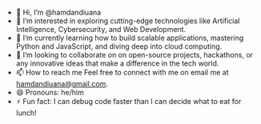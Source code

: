 - 👋 Hi, I’m @hamdandiuana
- 👀 I’m interested in exploring cutting-edge technologies like Artificial Intelligence, Cybersecurity, and Web Development.
- 🌱 I’m currently learning how to build scalable applications, mastering Python and JavaScript, and diving deep into cloud computing.
- 💞️ I’m looking to collaborate on on open-source projects, hackathons, or any innovative ideas that make a difference in the tech world.
- 📫 How to reach me Feel free to connect with me on email me at hamdandiuana@gmail.com.
- 😄 Pronouns: he/him
- ⚡ Fun fact: I can debug code faster than I can decide what to eat for lunch!

<!---
hamdandiuana/hamdandiuana is a ✨ special ✨ repository because its `README.md` (this file) appears on your GitHub profile.
You can click the Preview link to take a look at your changes.
--->
